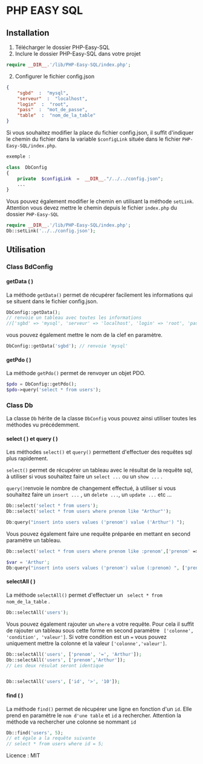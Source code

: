 # PHP EASY SQL

## Installation

1. Télécharger le dossier PHP-Easy-SQL 
1. Inclure le dossier PHP-Easy-SQL dans votre projet
```php
require __DIR__.'/lib/PHP-Easy-SQL/index.php';
```
2.  Configurer le fichier config.json
```json
{
	"sgbd"  :  "mysql",
	"serveur"  :  "localhost",
	"login"  :  "root",
	"pass"  :  "mot_de_passe",
	"table"  :  "nom_de_la_table"
}
```
Si vous souhaitez modifier la place du fichier config.json, il suffit d'indiquer le chemin du fichier dans la variable ``$configLink`` située dans le fichier ``PHP-Easy-SQL/index.php``.

```php
exemple : 

class  DbConfig
{
	private  $configLink  =  __DIR__."/../../config.json";
	...
}
```

Vous pouvez également modifier le chemin en utilisant la méthode ``setLink``.
Attention vous devez mettre le chemin depuis le fichier ``index.php`` du dossier ``PHP-Easy-SQL``
```php
require __DIR__.'/lib/PHP-Easy-SQL/index.php';
Db::setLink('../../config.json');
```

## Utilisation 

### Class BdConfig

#### getData ( )

La méthode `getData()` permet de récupérer facilement les informations qui se situent dans le fichier config.json.

```php
DbConfig::getData(); 
// renvoie un tableau avec toutes les informations
//['sgbd' => 'mysql', 'serveur' => 'localhost', 'login' => 'root', 'pass','mot_de_passe' 'table' => 'nom_de_la_table']
```
vous pouvez également mettre le nom de la clef en paramètre.
```php
DbConfig::getData('sgbd'); // renvoie 'mysql'
```

#### getPdo ( ) 
La méthode `getPdo()` permet de renvoyer un objet PDO.

```php
$pdo = DbConfig::getPdo();
$pdo->query('select * from users');
```


### Class Db

La classe ``Db`` hérite  de la classe ``DbConfig`` vous pouvez ainsi utiliser toutes les méthodes vu précédemment.
  
####  select ( ) et query ( )

Les méthodes `select()` et `query()` permettent d'effectuer des requêtes sql plus rapidement.

`select()` permet de récupérer un tableau avec le résultat de la requête sql, à utiliser si vous souhaitez faire un ``select ...``  ou un ``show ...`` .  

`query()`renvoie le nombre de changement effectué,  à utiliser si vous souhaitez faire un ``insert ...`` , un ``delete ...``, un ``update ...`` etc  ...


```php
Db::select('select * from users');
Db::select('select * from users where prenom like "Arthur"');

Db:query("insert into users values ('prenom') value ('Arthur') ");

```

Vous pouvez également faire une requête préparée en mettant en second paramètre un tableau.
 
```php
Db::select('select * from users where prenom like :prenom',['prenom' => 'Arthur'] );

$var = 'Arthur';
Db:query("insert into users values ('prenom') value (:prenom) ", ['prenom' => $var]);

```

#### selectAll ( )

La méthode ``selectAll()``  permet d'effectuer un `` select * from nom_de_la_table`` .

```php
Db::selectAll('users');
```

Vous pouvez également rajouter un ``where`` a votre requête.
Pour cela il suffit de rajouter un tableau sous cette forme en second paramètre `` ['colonne', 'condition', 'valeur']``. 
Si votre condition est un  ``=``  vous pouvez uniquement mettre la colonne et la valeur ``['colonne','valeur']``. 

```php
Db::selectAll('users', ['prenom', '=', 'Arthur']);
Db::selectAll('users', ['prenom','Arthur']);
// Les deux résulat seront identique


Db::selectAll('users', ['id', '>', '10']);

```

#### find ( )

La méthode ``find()`` permet de récupérer une ligne en fonction d'un ``id``.
Elle prend en paramètre le ``nom d'une table`` et  ``id`` a rechercher. Attention la méthode va rechercher une colonne se nommant ``id``

```php
Db::find('users', 5);
// et égale a la requête suivante
// select * from users where id = 5;
```

Licence : MIT






